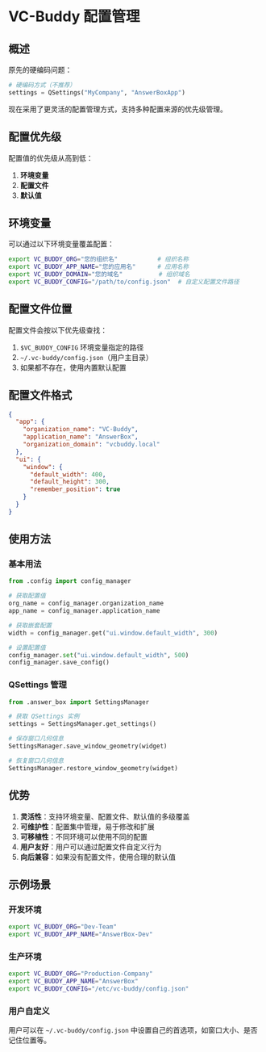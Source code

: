 # VC-Buddy 配置管理

## 概述

原先的硬编码问题：
```python
# 硬编码方式（不推荐）
settings = QSettings("MyCompany", "AnswerBoxApp")
```

现在采用了更灵活的配置管理方式，支持多种配置来源的优先级管理。

## 配置优先级

配置值的优先级从高到低：
1. **环境变量**
2. **配置文件**
3. **默认值**

## 环境变量

可以通过以下环境变量覆盖配置：

```bash
export VC_BUDDY_ORG="您的组织名"           # 组织名称
export VC_BUDDY_APP_NAME="您的应用名"      # 应用名称
export VC_BUDDY_DOMAIN="您的域名"          # 组织域名
export VC_BUDDY_CONFIG="/path/to/config.json"  # 自定义配置文件路径
```

## 配置文件位置

配置文件会按以下优先级查找：
1. `$VC_BUDDY_CONFIG` 环境变量指定的路径
2. `~/.vc-buddy/config.json`（用户主目录）
3. 如果都不存在，使用内置默认配置

## 配置文件格式

```json
{
  "app": {
    "organization_name": "VC-Buddy",
    "application_name": "AnswerBox", 
    "organization_domain": "vcbuddy.local"
  },
  "ui": {
    "window": {
      "default_width": 400,
      "default_height": 300,
      "remember_position": true
    }
  }
}
```

## 使用方法

### 基本用法
```python
from .config import config_manager

# 获取配置值
org_name = config_manager.organization_name
app_name = config_manager.application_name

# 获取嵌套配置
width = config_manager.get("ui.window.default_width", 300)

# 设置配置值
config_manager.set("ui.window.default_width", 500)
config_manager.save_config()
```

### QSettings 管理
```python
from .answer_box import SettingsManager

# 获取 QSettings 实例
settings = SettingsManager.get_settings()

# 保存窗口几何信息
SettingsManager.save_window_geometry(widget)

# 恢复窗口几何信息
SettingsManager.restore_window_geometry(widget)
```

## 优势

1. **灵活性**：支持环境变量、配置文件、默认值的多级覆盖
2. **可维护性**：配置集中管理，易于修改和扩展
3. **可移植性**：不同环境可以使用不同的配置
4. **用户友好**：用户可以通过配置文件自定义行为
5. **向后兼容**：如果没有配置文件，使用合理的默认值

## 示例场景

### 开发环境
```bash
export VC_BUDDY_ORG="Dev-Team"
export VC_BUDDY_APP_NAME="AnswerBox-Dev"
```

### 生产环境
```bash
export VC_BUDDY_ORG="Production-Company"
export VC_BUDDY_APP_NAME="AnswerBox"
export VC_BUDDY_CONFIG="/etc/vc-buddy/config.json"
```

### 用户自定义
用户可以在 `~/.vc-buddy/config.json` 中设置自己的首选项，如窗口大小、是否记住位置等。 